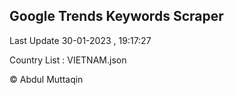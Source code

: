 

## Google Trends Keywords Scraper 
 
Last Update 30-01-2023 , 19:17:27

Country List :
VIETNAM.json



© Abdul Muttaqin 
